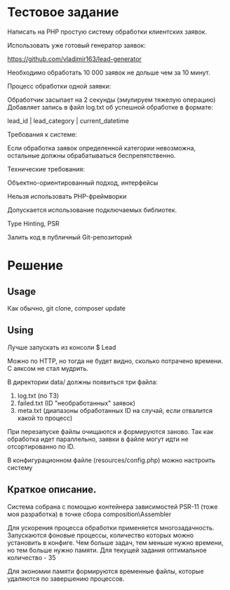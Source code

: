 # Тестовое задание

Написать на PHP простую систему обработки клиентских заявок.

Использовать уже готовый генератор заявок:

https://github.com/vladimir163/lead-generator

Необходимо обработать 10 000 заявок не дольше чем за 10 минут.

Процесс обработки одной заявки:

Обработчик засыпает на 2 секунды (эмулируем тяжелую операцию)
Добавляет запись в файл log.txt об успешной обработке в формате: 

lead_id | lead_category | current_datetime

Требования к системе:

Если обработка заявок определенной категории невозможна, остальные должны обрабатываться беспрепятственно.

Технические требования:

Объектно-ориентированный подход, интерфейсы

Нельзя использовать PHP-фреймворки

Допускается использование подключаемых библиотек.

Type Hinting, PSR

Залить код в публичный Git-репозиторий



# Решение

## Usage
Как обычно, git clone, composer update

## Using
Лучше запускать из консоли $ Lead

Можно по HTTP, но тогда не будет видно, сколько потрачено времени. С аяксом не стал мудрить.

В директории data/ должны появиться три файла:

  1.  log.txt (по ТЗ)
  2.  failed.txt (ID "необработанных" заявок)
  3.  meta.txt (диапазоны обработанных ID на случай, если отвалится какой то процесс)

При перезапуске файлы очищаются и формируются заново. Так как обработка идет параллельно, заявки в файле могут идти не отсортированно по ID. 

В конфигурационном файле (resources/config.php) можно настроить систему

## Краткое описание.

Система собрана с помощью контейнера зависимостей PSR-11  (тоже моя разработка) в точке сбора composition\Assembler

Для ускорения процесса обработки применяется многозадачность. Запускаются фоновые процессы, количество которых можно установить в конфиге. Чем больше задач, тем меньше нужно времени, но тем больше нужно памяти. Для текущей задания оптимальное количество - 35

Для экономии памяти формируются временные файлы, которые удаляются по завершению процессов.







